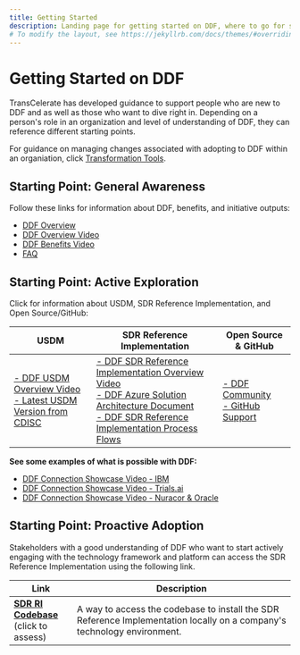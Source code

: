 ```yaml
---
title: Getting Started
description: Landing page for getting started on DDF, where to go for specific information, and how to access content
# To modify the layout, see https://jekyllrb.com/docs/themes/#overriding-theme-defaults
---
```

# Getting Started on DDF
TransCelerate has developed guidance to support people who are new to DDF and as well as those who want to dive right in. Depending on a person's role in an organization and level of understanding of DDF, they can reference different starting points.

For guidance on managing changes associated with adopting to DDF within an organiation, click [Transformation Tools](tools.md).

## Starting Point: General Awareness

Follow these links for information about DDF, benefits, and initiative outputs: 

- [DDF Overview](overview.md)
- [DDF Overview Video](https://www.youtube.com/watch?v=082onW7jhe4)
- [DDF Benefits Video](https://www.youtube.com/watch?v=Otg0d2385is)
- [FAQ](faq.md)

## Starting Point: Active Exploration

Click for information about USDM, SDR Reference Implementation, and Open Source/GitHub:

| USDM                                                                                                                                                                                               | SDR Reference Implementation                                                                                                                                                                                                                                                                                                                                                                                                                                                                         | Open Source & GitHub                                                                                                                 |
|----------------------------------------------------------------------------------------------------------------------------------------------------------------------------------------------------|------------------------------------------------------------------------------------------------------------------------------------------------------------------------------------------------------------------------------------------------------------------------------------------------------------------------------------------------------------------------------------------------------------------------------------------------------------------------------------------------------|--------------------------------------------------------------------------------------------------------------------------------------|
| <a target="_blank" href="https://www.youtube.com/watch?v=C2g7OZEgyjY">- DDF USDM Overview Video</a> <br> <a target="_blank" href="https://cdisc.org/ddf">- Latest USDM Version from CDISC</a> | <a target="_blank" href="https://www.youtube.com/watch?v=z-_XPnP0U0k">- DDF SDR Reference Implementation Overview Video</a> <br> <a target="_blank" href="https://github.com/transcelerate/ddf-sdr-platform/blob/main/documents/ddf-sdr-azure-solution-architecture.pdf">- DDF Azure Solution Architecture Document</a> <br> <a target="_blank" href="https://github.com/transcelerate/ddf-sdr-platform/blob/main/documents/MVP%20Process%20Flows%20(final).pdf">- DDF SDR Reference Implementation Process Flows</a> | <a target="_blank" href="community.html">- DDF Community</a> <br> <a target="_blank" href="github-support.html">- GitHub Support</a> |

**See some examples of what is possible with DDF:**

- [DDF Connection Showcase Video - IBM](https://www.youtube.com/watch?v=R98PfI0iXqA&list=PLMXS-Xt7Ou1KNUF-HQKQRRzqfPQEXWb1u&index=26)
- [DDF Connection Showcase Video - Trials.ai](https://www.youtube.com/watch?v=EjBCok4HyNM&list=PLMXS-Xt7Ou1KNUF-HQKQRRzqfPQEXWb1u&index=27)
- [DDF Connection Showcase Video - Nuracor & Oracle](https://www.youtube.com/watch?v=4RQHx2GMm3k&list=PLMXS-Xt7Ou1KNUF-HQKQRRzqfPQEXWb1u&index=28)

## Starting Point: Proactive Adoption

Stakeholders with a good understanding of DDF who want to start actively engaging with the technology framework and platform can access the SDR Reference Implementation using the following link.

| Link                                                                              | Description                                                                                                             |
|-----------------------------------------------------------------------------------|-------------------------------------------------------------------------------------------------------------------------|
| **[SDR RI Codebase](sdr-ri-codebase-access.md)** <br>(click to assess)            | A way to access the codebase to install the SDR Reference Implementation locally on a company's technology environment. |
